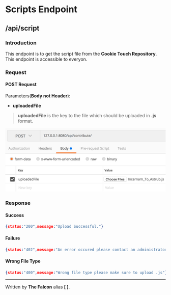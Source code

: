 # Scripts Endpoint

## /api/script

### Introduction

This endpoint is to get the script file from the **Cookie Touch Repository**. This endpoint is accessible to everyon.

### Request

#### POST Request

Parameters(**Body not Header**):
 - **uploadedFile**
 
> **uploadedFile** is the key to the file which should be uploaded in **.js** format.

![fileUpload](/assets/fileUpload.png)

### Response

#### Success

```json
{status:"200",message:"Upload Successful."}
```

#### Failure

```json
{status:"402",message:"An error occured please contact an administrator."}
```

#### Wrong File Type

```json
{status:"400",message:"Wrong file type please make sure to upload .js"}
```

___

Written by **The Falcon** alias **[ ]**.
